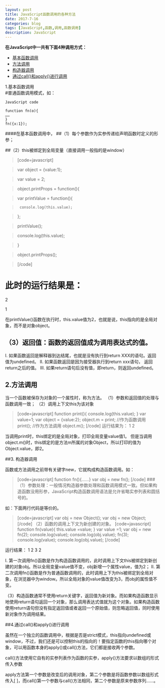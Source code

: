 ```yaml
---
layout: post
title: JavaScript函数调用的各种方法
date: 2017-7-16
categories: blog
tags: [JavaScript,函数,调用,函数调用]
description: JavaScript
---
```


**在JavaScript中一共有下面4种调用方式：**

* [基本函数调用](1.基本函数调用)  
* [方法调用](#2.方法调用)  
* [构造器调用](#3.构造器调用)  
* [通过call()和apply()进行调用](#4.通过call()和apply()进行调用)

1.基本函数调用  
#普通函数调用模式，如：

    JavaScript code
    
    function fn(o){
    …… 
    }
    fn({x:1});

####在基本函数调用中，
##（1）每个参数作为实参传递给声明函数时定义的形参；

##（2）this被绑定到全局变量（直接调用一般指的是window）

>[code=javascript]


>  var object = {value:1};

> var value = 2;

> object.printProps = function(){

>    var printValue = function(){

>      console.log(this.value);

>    };

>   printValue();

>   console.log(this.value);

> }

> object.printProps();

>[/code]


# 此时的运行结果是：
 2
 
 1

在printValue()函数在执行时，this.value值为2，也就是说，this指向的是全局对象，而不是对象object。

## （3）返回值：函数的返回值成为调用表达式的值。
I. 如果函数返回是解释器到达结尾，也就是没有执行到return XXX的语句。返回值为undefined。 
II. 如果函数返回是因为接受器执行到return xxx语句， 返回return之后的值。 
III. 如果return语句后没有值，即return，则返回undefined。

2.方法调用
---

当一个函数被保存为对象的一个属性时，称为方法。
（1）参数和返回值的处理与函数调用一致；
（2）调用上下文this为该对象
>[code=javascript] 
>function print(){
>    console.log(this.value); 
>  }
>  var value=1;
>  var object = {value:2};
>  object.m = print;
>  //作为函数调用
>  print();
>  //作为方法调用
>  object.m();
>[/code]
运行结果为：
 1
 2

当调用print时，this绑定的是全局对象，打印全局变量value值1。
但是当调用object.m()时，this绑定的是方法m所属的对象Object，所以打印的值为Object.value，即2。

##3. 构造器调用

 函数或方法调用之前带有关键字new，它就构成构造函数调用。如：
>[code=javascript]
> function fn(){……}
> var obj = new fn();
>[/code]
###（1）参数处理：一般情况构造器参数处理和函数调用模式一致。但如果构造函数没用形参，JavaScript构造函数调用语法是允许省略实参列表和圆括号的。

如：下面两行代码是等价的。
>[code=javascript]
>  var obj = new Object();
>  var obj = new Object;
>[/code]
（2）函数的调用上下文为新创建的对象。
>[code=javascript]
> function fn(value){
>   this.value =value;
> }
> var value =1;
> var obj = new fn(2);
> console.log(value);
> console.log(obj.value);
>fn(3);
>console.log(value);
>console.log(obj.value);
>[/code]

运行结果：
 1
 2
 3
 2

 I. 第一次调用fn()函数是作为构造函数调用的，此时调用上下文this被绑定到新创建的对象obj。所以全局变量value值不变，obj新增一个属性value，值为2；
 II. 第二次调用fn()函数是作为普通函数调用的，此时调用上下为this被绑定到全局对象，在浏览器中为window。所以全局对象的value值改变为3，而obj的属性值不变。

（3）构造函数通常不使用return关键字，返回值为新对象。而如果构造函数显示地使用return语句返回一个对象，那么调用表达式值就为这个对象。如果构造函数使用return语句但没有指定返回值或者返回一个原始值，则忽略返回值，同时使用新对象作为调用结果。

##4.通过call()和apply()进行调用

虽然在一个独立的函数调用中，根据是否是strict模式，this指向undefined或window，不过，我们还是可以控制this的指向的！要指定函数的this指向哪个对象，可以用函数本身的apply()或call()方法，它们都是接收两个参数。

call()方法使用它自有的实参列表作为函数的实参，apply()方法要求以数组的形式传入参数

apply方法第一个参数是改变后的调用对象，第二个参数是将函数参数以数组形式传入[ ]，而call()第一个参数与call()方法相同，第二个参数是原来参数序列......。
